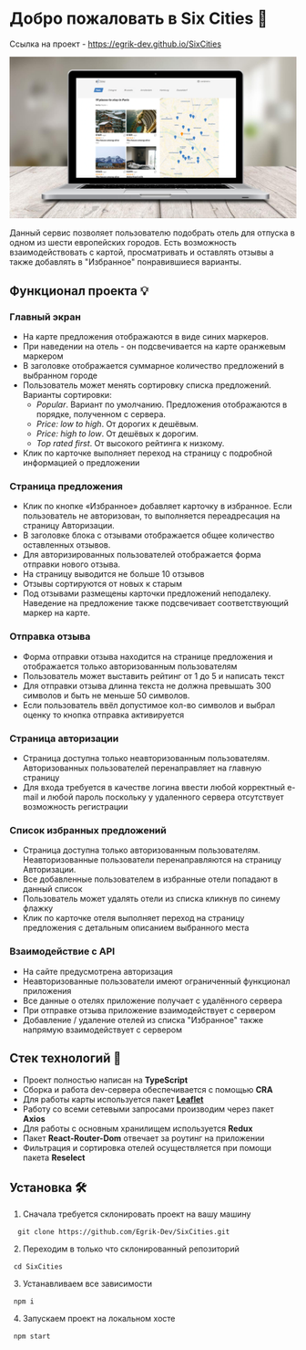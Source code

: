 # Добро пожаловать в Six Cities 🎉

Ссылка на проект - https://egrik-dev.github.io/SixCities

![screenshot](./public/img/screenshot)

Данный сервис позволяет пользователю подобрать отель для отпуска в одном из шести европейских городов. Есть возможность взаимодействовать с картой, просматривать и оставлять отзывы а также добавлять в "Избранное" понравившиеся варианты.

## Функционал проекта 💡

### Главный экран

- На карте предложения отображаются в виде синих маркеров.
- При наведении на отель - он подсвечивается на карте оранжевым маркером
- В заголовке отображается суммарное количество предложений в выбранном городе
- Пользователь может менять сортировку списка предложений. Варианты сортировки:
    + _Popular_. Вариант по умолчанию. Предложения отображаются в порядке, полученном с сервера.
    + _Price: low to high_. От дорогих к дешёвым.
    + _Price: high to low_. От дешёвых к дорогим.
    + _Top rated first_. От высокого рейтинга к низкому.
- Клик по карточке выполняет переход на страницу с подробной информацией о предложении

### Страница предложения

- Клик по кнопке «Избранное» добавляет карточку в избранное. Если пользователь не авторизован, то выполняется переадресация на страницу Авторизации.
- В заголовке блока с отзывами отображается общее количество оставленных отзывов.
- Для авторизированных пользователей отображается форма отправки нового отзыва.
- На страницу выводится не больше 10 отзывов
- Отзывы сортируются от новых к старым
- Под отзывами размещены карточки предложений неподалеку. Наведение на предложение также подсвечивает соответствующий маркер на карте.

### Отправка отзыва

- Форма отправки отзыва находится на странице предложения и отображается только авторизованным пользователям
- Пользователь может выставить рейтинг от 1 до 5 и написать текст
- Для отправки отзыва длинна текста не должна превышать 300 символов и быть не меньше 50 символов.
- Если пользователь ввёл допустимое кол-во символов и выбрал оценку то кнопка отправка активируется

### Страница авторизации

- Страница доступна только неавторизованным пользователям. Авторизованных пользователей перенаправляет на главную страницу
- Для входа требуется в качестве логина ввести любой корректный e-mail и любой пароль поскольку у удаленного сервера отсутствует возможность регистрации

### Список избранных предложений

- Страница доступна только авторизованным пользователям. Неавторизованные пользователи перенаправляются на страницу Авторизации.
- Все добавленные пользователем в избранные отели попадают в данный список
- Пользователь может удалять отели из списка кликнув по синему флажку
- Клик по карточке отеля выполняет переход на страницу предложения с детальным описанием выбранного места

### Взаимодействие c API

- На сайте предусмотрена авторизация
- Неавторизованные пользователи имеют ограниченный функционал приложения
- Все данные о отелях приложение получает с удалённого сервера
- При отправке отзыва приложение взаимодействует с сервером
- Добавление / удаление отелей из списка "Избранное" также напрямую взаимодействует с сервером

## Стек технологий 🤖 

- Проект полностью написан на **TypeScript**
- Сборка и работа dev-сервера обеспечивается с помощью **CRA**
- Для работы карты используется пакет [**Leaflet**](https://leafletjs.com)
- Работу со всеми сетевыми запросами производим через пакет **Axios**
- Для работы с основным хранилищем используется **Redux**
- Пакет **React-Router-Dom** отвечает за роутинг на приложении
- Фильтрация и сортировка отелей осуществляется при помощи пакета **Reselect**

## Установка 🛠

1. Сначала требуется склонировать проект на вашу машину

```
  git clone https://github.com/Egrik-Dev/SixCities.git
```

2. Переходим в только что склонированный репозиторий

```
 cd SixCities
```

3. Устанавливаем все зависимости

```
 npm i
```

4. Запускаем проект на локальном хосте

```
 npm start
```
